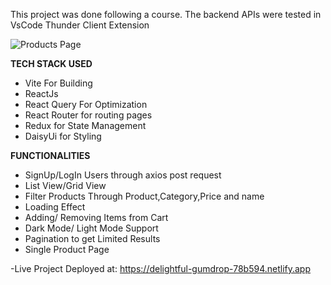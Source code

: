 This project was done following a course. The backend APIs were tested in VsCode Thunder Client Extension

![Products Page](https://drive.google.com/uc?export=view&id=1tdg3pog8MHvXKnfF4B3yAFuCrWTlDefG)

 
**TECH STACK USED**
- Vite For Building 
- ReactJs
- React Query For Optimization
- React Router for routing pages
- Redux for State Management
- DaisyUi for Styling

**FUNCTIONALITIES**
- SignUp/LogIn Users through axios post request
- List View/Grid View
- Filter Products Through Product,Category,Price and name
- Loading Effect
- Adding/ Removing Items from Cart
- Dark Mode/ Light Mode Support
- Pagination to get Limited Results
- Single Product Page

-Live Project Deployed at: https://delightful-gumdrop-78b594.netlify.app

